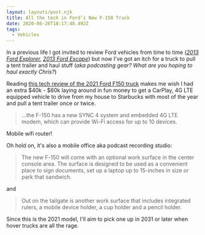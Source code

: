 ```yaml
---
layout: layouts/post.njk
title: All the tech in Ford’s New F-150 Truck
date: 2020-06-26T18:17:48.492Z
tags:
  - Vehicles
---
```

In a previous life I got invited to review Ford vehicles from time to time (*[2013 Ford Explorer](https://chrisenns.com/2013/05/reviewing-the-2013-ford-explorer/), [2013 Ford Escape](https://chrisenns.com/2013/04/2013-ford-escape-review/)*) but now I've got an itch for a truck to pull a tent trailer and haul stuff (*aka podcasting gear? What are you hoping to haul exactly Chris?*)

Reading [this tech review of the 2021 Ford F150 truck](https://techcrunch.com/2020/06/25/all-the-tech-in-fords-most-important-vehicle-the-2021-f-150-truck/) makes me wish I had an extra $40k - $60k laying around in fun money to get a CarPlay, 4G LTE equipped vehicle to drive from my house to Starbucks with most of the year and pull a tent trailer once or twice.

> ...the F-150 has a new SYNC 4 system and embedded 4G LTE modem, which can provide Wi-Fi access for up to 10 devices.

Mobile wifi router!

Oh hold on, it's also a mobile office aka podcast recording studio:

> The new F-150 will come with an optional work surface in the center console area. The surface is designed to be used as a convenient place to sign documents, set up a laptop up to 15-inches in size or park that sandwich. 

and

> Out on the tailgate is another work surface that includes integrated rulers, a mobile device holder, a cup holder and a pencil holder.

Since this is the 2021 model, I'll aim to pick one up in 2031 or later when hover trucks are all the rage.